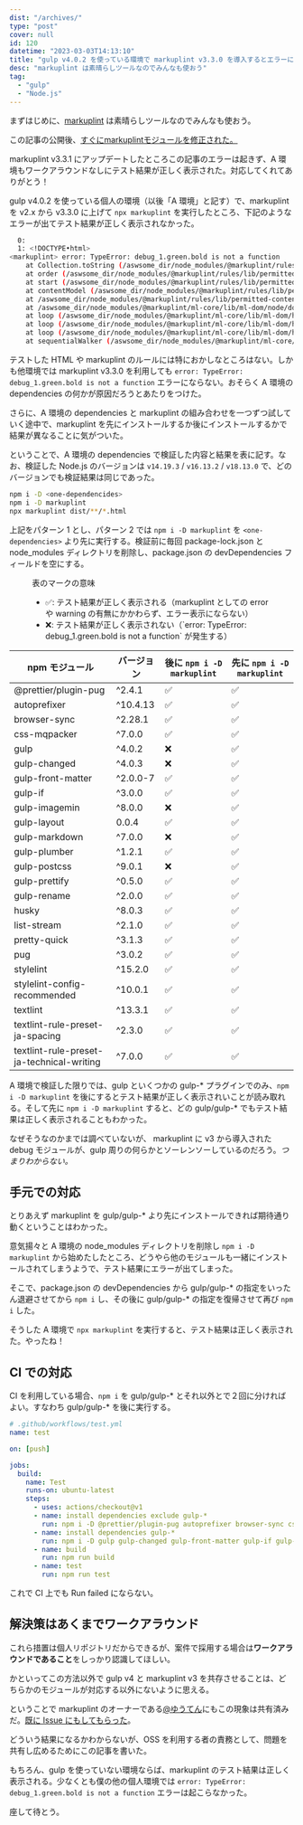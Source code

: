 ```yaml
---
dist: "/archives/"
type: "post"
cover: null
id: 120
datetime: "2023-03-03T14:13:10"
title: "gulp v4.0.2 を使っている環境で markuplint v3.3.0 を導入するとエラーになる"
desc: "markuplint は素晴らしツールなのでみんなも使おう"
tag:
  - "gulp"
  - "Node.js"
---
```


まずはじめに、[markuplint](https://markuplint.dev/ja/) は素晴らしツールなのでみんなも使おう。

<div class="Information">
  <p>この記事の公開後、<a href="https://zenn.dev/yusukehirao/articles/no-extraneous-dependencies">すぐにmarkuplintモジュールを修正された。</a></p>
  <p>markuplint v3.3.1 にアップデートしたところこの記事のエラーは起きず、A 環境もワークアラウンドなしにテスト結果が正しく表示された。対応してくれてありがとう！</p>
</div>

gulp v4.0.2 を使っている個人の環境（以後「A 環境」と記す）で、markuplint を v2.x から v3.3.0 に上げて `npx markuplint` を実行したところ、下記のようなエラーが出てテスト結果が正しく表示されなかった。

```bash
  0:
  1: <!DOCTYPE•html>
<markuplint> error: TypeError: debug_1.green.bold is not a function
    at Collection.toString (/aswsome_dir/node_modules/@markuplint/rules/lib/permitted-contents/utils.js:232:44)
    at order (/aswsome_dir/node_modules/@markuplint/rules/lib/permitted-contents/order.js:87:56)
    at start (/aswsome_dir/node_modules/@markuplint/rules/lib/permitted-contents/start.js:50:38)
    at contentModel (/aswsome_dir/node_modules/@markuplint/rules/lib/permitted-contents/content-model.js:18:38)
    at /aswsome_dir/node_modules/@markuplint/rules/lib/permitted-contents/index.js:20:62
    at /aswsome_dir/node_modules/@markuplint/ml-core/lib/ml-dom/node/document.js:2012:24
    at loop (/aswsome_dir/node_modules/@markuplint/ml-core/lib/ml-dom/helper/walkers.js:37:24)
    at loop (/aswsome_dir/node_modules/@markuplint/ml-core/lib/ml-dom/helper/walkers.js:42:13)
    at loop (/aswsome_dir/node_modules/@markuplint/ml-core/lib/ml-dom/helper/walkers.js:42:13)
    at sequentialWalker (/aswsome_dir/node_modules/@markuplint/ml-core/lib/ml-dom/helper/walkers.js:45:5) (@markuplint/ml-core) /aswsome_dir/dist/archives/index.html:0:0
```

テストした HTML や markuplint のルールには特におかしなところはない。しかも他環境では markuplint v3.3.0 を利用しても `error: TypeError: debug_1.green.bold is not a function` エラーにならない。おそらく A 環境の dependencies の何かが原因だろうとあたりをつけた。

さらに、A 環境の dependencies と markuplint の組み合わせを一つずつ試していく途中で、markuplint を先にインストールするか後にインストールするかで結果が異なることに気がついた。

ということで、A 環境の dependencies で検証した内容と結果を表に記す。なお、検証した Node.js のバージョンは `v14.19.3` / `v16.13.2` / `v18.13.0` で、どのバージョンでも検証結果は同じであった。

```bash
npm i -D <one-dependencides>
npm i -D markuplint
npx markuplint dist/**/*.html
```

上記をパターン 1 とし、パターン 2 では `npm i -D markuplint` を `<one-dependencies>` より先に実行する。検証前に毎回 package-lock.json と node_modules ディレクトリを削除し、package.json の devDependencies フィールドを空にする。

<figure>
  <figcaption>表のマークの意味</figcaption>
  <ul>
    <li>✅: テスト結果が正しく表示される（markuplint としての error や warning の有無にかかわらず、エラー表示にならない）</li>
    <li>❌: テスト結果が正しく表示されない（`error: TypeError: debug_1.green.bold is not a function` が発生する）</li>
  </ul>
</figure>

| npm モジュール                            | バージョン | 後に `npm i -D markuplint` | 先に `npm i -D markuplint` |
| ----------------------------------------- | ---------- | -------------------------- | -------------------------- |
| @prettier/plugin-pug                      | ^2.4.1     | ✅                         | ✅                         |
| autoprefixer                              | ^10.4.13   | ✅                         | ✅                         |
| browser-sync                              | ^2.28.1    | ✅                         | ✅                         |
| css-mqpacker                              | ^7.0.0     | ✅                         | ✅                         |
| gulp                                      | ^4.0.2     | ❌                         | ✅                         |
| gulp-changed                              | ^4.0.3     | ❌                         | ✅                         |
| gulp-front-matter                         | ^2.0.0-7   | ✅                         | ✅                         |
| gulp-if                                   | ^3.0.0     | ✅                         | ✅                         |
| gulp-imagemin                             | ^8.0.0     | ❌                         | ✅                         |
| gulp-layout                               | 0.0.4      | ✅                         | ✅                         |
| gulp-markdown                             | ^7.0.0     | ❌                         | ✅                         |
| gulp-plumber                              | ^1.2.1     | ✅                         | ✅                         |
| gulp-postcss                              | ^9.0.1     | ❌                         | ✅                         |
| gulp-prettify                             | ^0.5.0     | ✅                         | ✅                         |
| gulp-rename                               | ^2.0.0     | ✅                         | ✅                         |
| husky                                     | ^8.0.3     | ✅                         | ✅                         |
| list-stream                               | ^2.1.0     | ✅                         | ✅                         |
| pretty-quick                              | ^3.1.3     | ✅                         | ✅                         |
| pug                                       | ^3.0.2     | ✅                         | ✅                         |
| stylelint                                 | ^15.2.0    | ✅                         | ✅                         |
| stylelint-config-recommended              | ^10.0.1    | ✅                         | ✅                         |
| textlint                                  | ^13.3.1    | ✅                         | ✅                         |
| textlint-rule-preset-ja-spacing           | ^2.3.0     | ✅                         | ✅                         |
| textlint-rule-preset-ja-technical-writing | ^7.0.0     | ✅                         | ✅                         |

A 環境で検証した限りでは、gulp といくつかの gulp-\* プラグインでのみ、`npm i -D markuplint` を後にするとテスト結果が正しく表示されいことが読み取れる。そして先に `npm i -D markuplint` すると、どの gulp/gulp-\* でもテスト結果は正しく表示されることもわかった。

なぜそうなのかまでは調べていないが、 markuplint に v3 から導入された debug モジュールが、gulp 周りの何らかとソーレンソーしているのだろう。_つまりわからない。_

## 手元での対応

とりあえず markuplint を gulp/gulp-\* より先にインストールできれば期待通り動くということはわかった。

意気揚々と A 環境の node_modules ディレクトリを削除し `npm i -D markuplint` から始めたしたところ、どうやら他のモジュールも一緒にインストールされてしまうようで、テスト結果にエラーが出てしまった。

そこで、package.json の devDependencies から gulp/gulp-\* の指定をいったん退避させてから `npm i` し、その後に gulp/gulp-\* の指定を復帰させて再び `npm i` した。

そうした A 環境で `npx markuplint` を実行すると、テスト結果は正しく表示された。やったね！

## CI での対応

CI を利用している場合、`npm i` を gulp/gulp-\* とそれ以外とで２回に分ければよい。すなわち gulp/gulp-\* を後に実行する。

```yml
# .github/workflows/test.yml
name: test

on: [push]

jobs:
  build:
    name: Test
    runs-on: ubuntu-latest
    steps:
      - uses: actions/checkout@v1
      - name: install dependencies exclude gulp-*
        run: npm i -D @prettier/plugin-pug autoprefixer browser-sync css-mqpacker husky list-stream markuplint pretty-quick pug stylelint stylelint-config-recommended
      - name: install dependencies gulp-*
        run: npm i -D gulp gulp-changed gulp-front-matter gulp-if gulp-imagemin gulp-layout gulp-markdown gulp-plumber gulp-postcss gulp-prettify gulp-rename
      - name: build
        run: npm run build
      - name: test
        run: npm run test
```

これで CI 上でも Run failed にならない。

## 解決策はあくまでワークアラウンド

これら措置は個人リポジトリだからできるが、案件で採用する場合は**ワークアラウンドであること**をしっかり認識してほしい。

かといってこの方法以外で gulp v4 と markuplint v3 を共存させることは、どちらかのモジュールが対応する以外にないように思える。

ということで markuplint のオーナーである[@ゆうてん](https://twitter.com/cloud10designs)にもこの現象は共有済みだ。[既に Issue にもしてもらった](https://github.com/markuplint/markuplint/issues/740)。

どういう結果になるかわからないが、OSS を利用する者の責務として、問題を共有し広めるためにこの記事を書いた。

もちろん、gulp を使っていない環境ならば、markuplint のテスト結果は正しく表示される。少なくとも僕の他の個人環境では `error: TypeError: debug_1.green.bold is not a function` エラーは起こらなかった。

座して待とう。
